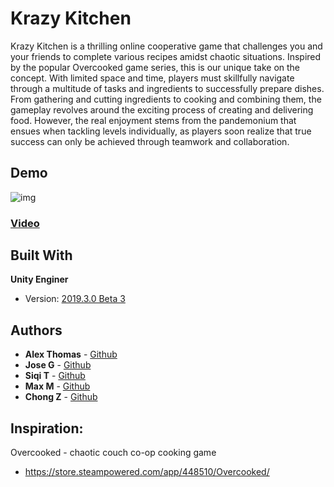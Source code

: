 # Krazy Kitchen

Krazy Kitchen is a thrilling online cooperative game that challenges you and your friends to complete various recipes amidst chaotic situations. Inspired by the popular Overcooked game series, this is our unique take on the concept. With limited space and time, players must skillfully navigate through a multitude of tasks and ingredients to successfully prepare dishes. From gathering and cutting ingredients to cooking and combining them, the gameplay revolves around the exciting process of creating and delivering food. However, the real enjoyment stems from the pandemonium that ensues when tackling levels individually, as players soon realize that true success can only be achieved through teamwork and collaboration.

## Demo
![img](https://github.com/athom031/KrazyKitchen/blob/master/KrazyKitchen.png)
<br/>

### [Video](https://www.youtube.com/watch?v=16-g_YCpumI)

## Built With

**Unity Enginer**
* Version: [2019.3.0 Beta 3](https://unity3d.com/unity/beta/2019.3.0b3)


## Authors

* **Alex Thomas** - [Github](https://github.com/athom031)
* **Jose G** - [Github](https://github.com/LadyEbony)
* **Siqi T** - [Github](https://github.com/SiqiT)
* **Max M** - [Github](https://github.com/mmckee003)
* **Chong Z** - [Github](https://github.com/ChongZuo)

## Inspiration: 
Overcooked - chaotic couch co-op cooking game
* https://store.steampowered.com/app/448510/Overcooked/
